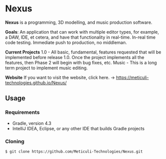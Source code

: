 # Nexus
**Nexus** is a programming, 3D modelling, and music production software.

**Goals**: 
An application that can work with multiple editor types, for example, a DAW, IDE, et cetera, and have that functionality in real-time.
In-real time code testing.
Immediate push to production, no middleman.

**Current Projects**
1.0 - All basic, fundamental, features requested that will be implemented before release 1.0. Once the project implements all the features, then Phase 2 will begin with bug fixes, etc.
Music - This is a long term project to implement music editing.

**Website**
If you want to visit the website, click here. -> https://meticuli-technologies.github.io/Nexus/

## Usage
### Requirements
- Gradle, version 4.3
- IntelliJ IDEA, Eclipse, or any other IDE that builds Gradle projects
### Cloning
```
$ git clone https://github.com/Meticuli-Technologies/Nexus.git
```
